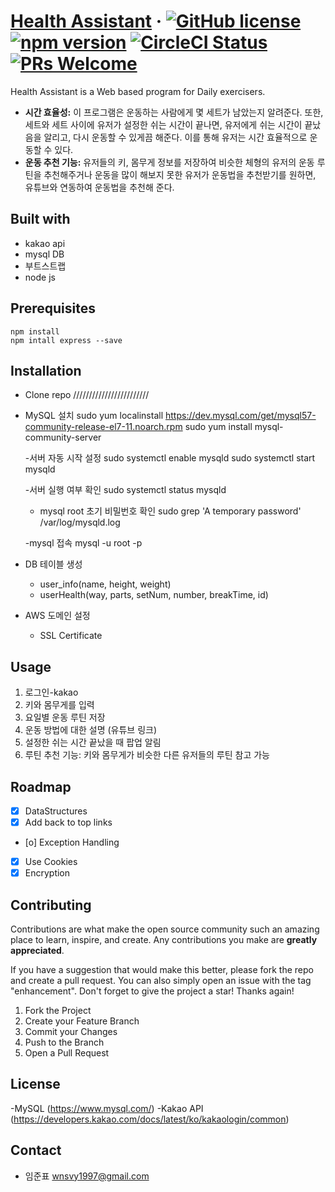 # [Health Assistant](https://reactjs.org/) &middot; [![GitHub license](https://img.shields.io/badge/license-MIT-blue.svg)](https://github.com/facebook/react/blob/main/LICENSE) [![npm version](https://img.shields.io/npm/v/react.svg?style=flat)](https://www.npmjs.com/package/react) [![CircleCI Status](https://circleci.com/gh/facebook/react.svg?style=shield&circle-token=:circle-token)](https://circleci.com/gh/facebook/react) [![PRs Welcome](https://img.shields.io/badge/PRs-welcome-brightgreen.svg)](https://reactjs.org/docs/how-to-contribute.html#your-first-pull-request)

Health Assistant is a Web based program for Daily exercisers.

* **시간 효율성:** 이 프로그램은 운동하는 사람에게 몇 세트가 남았는지 알려준다. 또한, 세트와 세트 사이에 유저가 설정한 쉬는 시간이 끝나면, 유저에게 쉬는 시간이 끝났음을 알리고, 다시 운동할 수 있게끔 해준다. 이를 통해 유저는 시간 효율적으로 운동할 수 있다.
* **운동 추천 기능:** 유저들의 키, 몸무게 정보를 저장하여 비슷한 체형의 유저의 운동 루틴을 추천해주거나 운동을 많이 해보지 못한 유저가 운동법을 추천받기를 원하면, 유튜브와 연동하여 운동법을 추천해 준다.

## Built with
- kakao api
- mysql DB
- 부트스트랩
- node js

## Prerequisites
```
npm install
npm intall express --save
```

## Installation
- Clone repo
  ////////////////////////

- MySQL 설치
  sudo yum localinstall https://dev.mysql.com/get/mysql57-community-release-el7-11.noarch.rpm
  sudo yum install mysql-community-server
   
   -서버 자동 시작 설정
    sudo systemctl enable mysqld
    sudo systemctl start mysqld
  
   -서버 실행 여부 확인
    sudo systemctl status mysqld

   - mysql root 초기 비밀번호 확인
    sudo grep 'A temporary password' /var/log/mysqld.log

   -mysql 접속
    mysql -u root -p

- DB 테이블 생성
   - user_info(name, height, weight)
   - userHealth(way, parts, setNum, number, breakTime, id)

- AWS 도메인 설정
   - SSL Certificate

## Usage

  1. 로그인-kakao
  2. 키와 몸무게를 입력
  3. 요일별 운동 루틴 저장
  4. 운동 방법에 대한 설명 (유튜브 링크)
  4. 설정한 쉬는 시간 끝났을 때 팝업 알림
  5. 루틴 추천 기능: 키와 몸무게가 비슷한 다른 유저들의 루틴 참고 가능

## Roadmap

- [X] DataStructures
- [x] Add back to top links
- [o] Exception Handling
- [x] Use Cookies 
- [x] Encryption

## Contributing

Contributions are what make the open source community such an amazing place to learn, inspire, and create. Any contributions you make are **greatly appreciated**.

If you have a suggestion that would make this better, please fork the repo and create a pull request. You can also simply open an issue with the tag "enhancement".
Don't forget to give the project a star! Thanks again!

1. Fork the Project
2. Create your Feature Branch 
3. Commit your Changes 
4. Push to the Branch
5. Open a Pull Request

## License
-MySQL (https://www.mysql.com/)
-Kakao API (https://developers.kakao.com/docs/latest/ko/kakaologin/common)


## Contact
- 임준표 wnsvy1997@gmail.com

